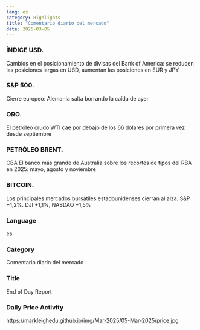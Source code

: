 ```yaml
---
lang: es
category: Highlights
title: "Comentario diario del mercado"
date: 2025-03-05
---
```


### ÍNDICE USD.

Cambios en el posicionamiento de divisas del Bank of America: se reducen las posiciones largas en USD, aumentan las posiciones en EUR y JPY


### S&P 500.

Cierre europeo: Alemania salta borrando la caída de ayer

### ORO.

El petróleo crudo WTI cae por debajo de los 66 dólares por primera vez desde septiembre

### PETRÓLEO BRENT.

CBA El banco más grande de Australia sobre los recortes de tipos del RBA en 2025: mayo, agosto y noviembre

### BITCOIN.

Los principales mercados bursátiles estadounidenses cierran al alza. S&P +1,2%. DJI +1,1%, NASDAQ +1,5%

### Language

es

### Category

Comentario diario del mercado

### Title

End of Day Report

### Daily Price Activity

https://markleighedu.github.io/img/Mar-2025/05-Mar-2025/price.jpg

